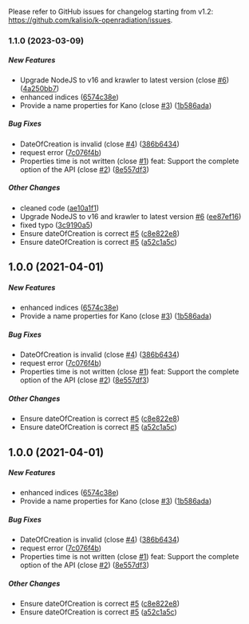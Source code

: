 Please refer to GitHub issues for changelog starting from v1.2: https://github.com/kalisio/k-openradiation/issues.

### 1.1.0 (2023-03-09)

##### New Features

*  Upgrade NodeJS to v16 and krawler to latest version (close [#6](https://github.com/kalisio/k-openradiation/pull/6)) ([4a250bb7](https://github.com/kalisio/k-openradiation/commit/4a250bb7bbe8054c9c802348de1bfa54622d6f6a))
*  enhanced indices ([6574c38e](https://github.com/kalisio/k-openradiation/commit/6574c38ee6b1a6e8a33cbf35b9e601e0a0d86482))
*  Provide a name properties for Kano (close [#3](https://github.com/kalisio/k-openradiation/pull/3)) ([1b586ada](https://github.com/kalisio/k-openradiation/commit/1b586ada99300f7d57032c27dc1852128d1caaf5))

##### Bug Fixes

*  DateOfCreation is invalid (close [#4](https://github.com/kalisio/k-openradiation/pull/4)) ([386b6434](https://github.com/kalisio/k-openradiation/commit/386b64340134388601b1472855d6cd5b15233a62))
*  request error ([7c076f4b](https://github.com/kalisio/k-openradiation/commit/7c076f4b6892a8a44688defe7aac005428b7f286))
*  Properties time is not written (close [#1](https://github.com/kalisio/k-openradiation/pull/1)) feat: Support the complete option of the API (close [#2](https://github.com/kalisio/k-openradiation/pull/2)) ([8e557df3](https://github.com/kalisio/k-openradiation/commit/8e557df3b8ba0c01b39b125131b6374a7eec88d3))

##### Other Changes

*  cleaned code ([ae10a1f1](https://github.com/kalisio/k-openradiation/commit/ae10a1f1690044e9f8d5320a254544046f2bc0f2))
*  Upgrade NodeJS to v16 and krawler to latest version [#6](https://github.com/kalisio/k-openradiation/pull/6) ([ee87ef16](https://github.com/kalisio/k-openradiation/commit/ee87ef161a29d3fc54c308ec79700c208f0b23f7))
*  fixed typo ([3c9190a5](https://github.com/kalisio/k-openradiation/commit/3c9190a52f65b4d231723bb4f5ffb43bc2a7cbe3))
*  Ensure dateOfCreation is correct [#5](https://github.com/kalisio/k-openradiation/pull/5) ([c8e822e8](https://github.com/kalisio/k-openradiation/commit/c8e822e82867d22003ef38c5d43336866edc91de))
*  Ensure dateOfCreation is correct [#5](https://github.com/kalisio/k-openradiation/pull/5) ([a52c1a5c](https://github.com/kalisio/k-openradiation/commit/a52c1a5c3e6fb185877424e21cbde2222744e654))

## 1.0.0 (2021-04-01)

##### New Features

*  enhanced indices ([6574c38e](https://github.com/kalisio/k-openradiation/commit/6574c38ee6b1a6e8a33cbf35b9e601e0a0d86482))
*  Provide a name properties for Kano (close [#3](https://github.com/kalisio/k-openradiation/pull/3)) ([1b586ada](https://github.com/kalisio/k-openradiation/commit/1b586ada99300f7d57032c27dc1852128d1caaf5))

##### Bug Fixes

*  DateOfCreation is invalid (close [#4](https://github.com/kalisio/k-openradiation/pull/4)) ([386b6434](https://github.com/kalisio/k-openradiation/commit/386b64340134388601b1472855d6cd5b15233a62))
*  request error ([7c076f4b](https://github.com/kalisio/k-openradiation/commit/7c076f4b6892a8a44688defe7aac005428b7f286))
*  Properties time is not written (close [#1](https://github.com/kalisio/k-openradiation/pull/1)) feat: Support the complete option of the API (close [#2](https://github.com/kalisio/k-openradiation/pull/2)) ([8e557df3](https://github.com/kalisio/k-openradiation/commit/8e557df3b8ba0c01b39b125131b6374a7eec88d3))

##### Other Changes

*  Ensure dateOfCreation is correct [#5](https://github.com/kalisio/k-openradiation/pull/5) ([c8e822e8](https://github.com/kalisio/k-openradiation/commit/c8e822e82867d22003ef38c5d43336866edc91de))
*  Ensure dateOfCreation is correct [#5](https://github.com/kalisio/k-openradiation/pull/5) ([a52c1a5c](https://github.com/kalisio/k-openradiation/commit/a52c1a5c3e6fb185877424e21cbde2222744e654))

## 1.0.0 (2021-04-01)

##### New Features

*  enhanced indices ([6574c38e](https://github.com/kalisio/k-openradiation/commit/6574c38ee6b1a6e8a33cbf35b9e601e0a0d86482))
*  Provide a name properties for Kano (close [#3](https://github.com/kalisio/k-openradiation/pull/3)) ([1b586ada](https://github.com/kalisio/k-openradiation/commit/1b586ada99300f7d57032c27dc1852128d1caaf5))

##### Bug Fixes

*  DateOfCreation is invalid (close [#4](https://github.com/kalisio/k-openradiation/pull/4)) ([386b6434](https://github.com/kalisio/k-openradiation/commit/386b64340134388601b1472855d6cd5b15233a62))
*  request error ([7c076f4b](https://github.com/kalisio/k-openradiation/commit/7c076f4b6892a8a44688defe7aac005428b7f286))
*  Properties time is not written (close [#1](https://github.com/kalisio/k-openradiation/pull/1)) feat: Support the complete option of the API (close [#2](https://github.com/kalisio/k-openradiation/pull/2)) ([8e557df3](https://github.com/kalisio/k-openradiation/commit/8e557df3b8ba0c01b39b125131b6374a7eec88d3))

##### Other Changes

*  Ensure dateOfCreation is correct [#5](https://github.com/kalisio/k-openradiation/pull/5) ([c8e822e8](https://github.com/kalisio/k-openradiation/commit/c8e822e82867d22003ef38c5d43336866edc91de))
*  Ensure dateOfCreation is correct [#5](https://github.com/kalisio/k-openradiation/pull/5) ([a52c1a5c](https://github.com/kalisio/k-openradiation/commit/a52c1a5c3e6fb185877424e21cbde2222744e654))



